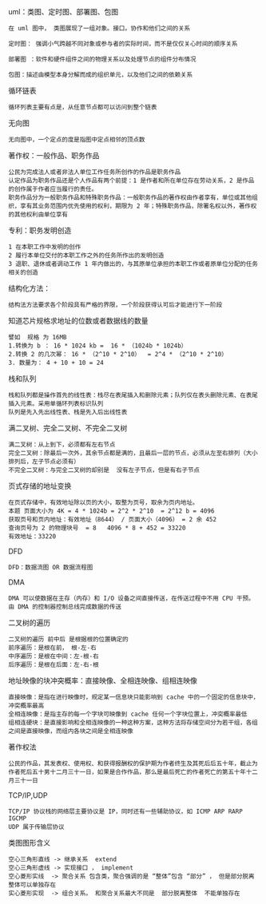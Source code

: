 uml：类图、定时图、部署图、包图

```
在 uml 图中， 类图展现了一组对象。接口。协作和他们之间的关系

定时图： 强调小气跨越不同对象或参与者的实际时间，而不是仅仅关心时间的顺序关系

部署图 ：软件和硬件组件之间的物理关系以及处理节点的组件分布情况

包图：描述由模型本身分解而成的组织单元，以及他们之间的依赖关系
```

循环链表

```
循环列表主要有点是，从任意节点都可以访问到整个链表
```

无向图

```
无向图中，一个定点的度是指图中定点相邻的顶点数
```

著作权：一般作品、职务作品

```
公民为完成法人或者非法人单位工作任务所创作的作品是职务作品
认定作品为职务作品还是个人作品有两个前提：1 是作者和所在单位存在劳动关系，2 是作品的创作属于作者应当履行的责任。
职务作品分为一般职务作品和特殊职务作品：一般职务作品的著作权由作者享有，单位或其他组织，享有其业务范围内优先使用的权利，期限为 2 年；特殊职务作品，除署名权以外，著作权的其他权利由单位享有
```

专利：职务发明创造

```
1 在本职工作中发明的创作
2 履行本单位交付的本职工作之外的任务所作出的发明创造
3 退职、退休或者调动工作 1 年内做出的，与其原单位承担的本职工作或者原单位分配的任务相关的创造
```

结构化方法：

```
结构法方法要求各个阶段具有严格的界限，一个阶段获得认可后才能进行下一阶段
```

知道芯片规格求地址的位数或者数据线的数量

```
譬如  规格 为 16MB 
1.转换为 b ： 16 * 1024 kb =  16 * （1024b * 1024b） 
2.转换 2 的几次幂： 16 * （2^10 * 2^10）  = 2^4 * （2^10 * 2^10）
3. 数量为： 4 + 10 + 10 = 24
```

栈和队列

```
栈和队列都是操作首先的线性表：栈尽在表尾插入和删除元素；队列仅在表头删除元素、在表尾插入元素。采用单循环列表标识队列
队列是先入先出线性表、栈是先入后出线性表

```

满二叉树、完全二叉树、不完全二叉树

```
满二叉树：从上到下，必须都有左右节点
完全二叉树：除最后一次外，其余节点都是满的，且最后一层的节点，必须从左至右排列（大小排列后，左子节点必须有）
不完全二叉树：与完全二叉树的却别是  没有左子节点，但是有右子节点
```

页式存储的地址变换

```
在页式存储中，有效地址除以页的大小，取整为页号，取余为页内地址。
本题 页面大小为 4K = 4 * 1024b = 2^2 * 2^10  = 2^12 b = 4096 
获取页号和页内地址：有效地址（8644） / 页面大小（4096） = 2 余 452 
查询页号为 2 的物理块号  = 8   4096 * 8 + 452 = 33220 
有效地址：33220

```

DFD

```
DFD：数据流图 OR 数据流程图 
```

DMA

```
DMA 可以使数据在主存（内存）和 I/O 设备之间直接传送，在传送过程中不用 CPU 干预。由 DMA 的控制器控制总线完成数据的传送
```



二叉树的遍历

```
二叉树的遍历 前中后 是根据根的位置确定的
前序遍历：是根在前， 根-左-右
中序遍历：是根在中间：左-根-右
后序遍历：是根在后面：左-右-根
```



地址映像的块冲突概率：直接映像、全相连映像、组相连映像

```
直接映像：是指在进行映像时，规定某一信息块只能影响到 cache 中的一个固定的信息块中，冲突概率最高
全相连映像：是指主存的每一个字块可映像到 cache 任何一个字块位置上，冲突概率最低
组相连硬块：是直接影响和全相连映像的一种这种方案，这种方法将存储空间分为若干组，各组之间是直接映像，而组内各块之间是全相连映像
```

著作权法

```
公民的作品，其发表权、使用权、和获得报酬权的保护期为作者终生及其死后后五十年，截止为作者死后五十男十二月三十一日，如果是合作作品，那么是最后死亡的作者死亡的第五十年十二月三十一日

```

TCP/IP,UDP

```
TCP/IP 协议栈的网络层主要协议是 IP，同时还有一些辅助协议，如 ICMP ARP RARP IGCMP
UDP 属于传输层协议
```

类图图形含义

```
空心三角形直线 -> 继承关系  extend  
空心三角形虚线 -> 实现接口 ， implement
空心菱形实线  -> 聚合关系 包含类，聚合强调的是 “整体”包含 “部分” ， 但是部分脱离整体可以单独存在
实心菱形实现  -> 组合关系。 和聚合关系最大不同是  部分脱离整体  不能单独存在	
```

